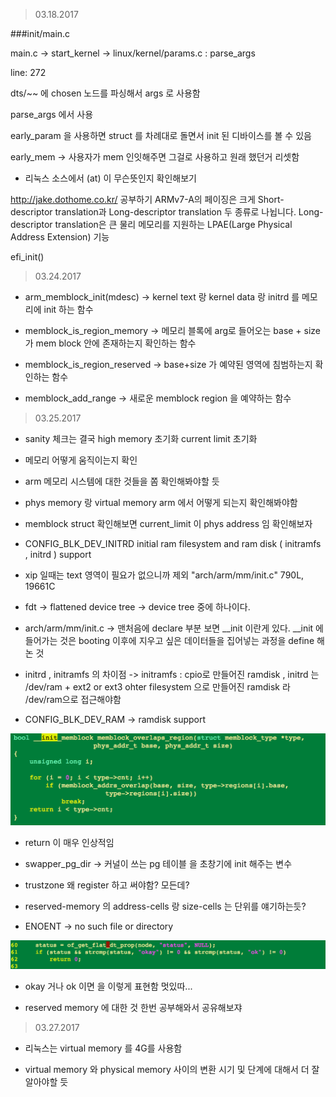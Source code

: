 > 03.18.2017

###init/main.c 

main.c -> start_kernel -> linux/kernel/params.c : parse_args

line: 272

dts/~~ 에 chosen 노드를 파싱해서 args 로 사용함  

parse_args 에서 사용   

early_param 을 사용하면 struct 를 차례대로 돌면서 init 된 디바이스를 볼 수 있음  

early_mem ->  사용자가 mem 인잇해주면 그걸로 사용하고 원래 했던거 리셋함  
* 리눅스 소스에서 (at) 이  무슨뜻인지 확인해보기

http://jake.dothome.co.kr/ 공부하기
ARMv7-A의 페이징은 크게 Short-descriptor translation과 Long-descriptor translation 두 종류로 나뉩니다. Long-descriptor translation은 큰 물리 메모리를 지원하는 LPAE(Large Physical Address Extension) 기능

efi_init()

> 03.24.2017

* arm_memblock_init(mdesc) -> kernel text 랑 kernel data 랑 initrd 를 메모리에 init 하는 함수

* memblock_is_region_memory -> 메모리 블록에 arg로 들어오는 base + size 가 mem block 안에 존재하는지 확인하는 함수

* memblock_is_region_reserved -> base+size 가 예약된 영역에 침범하는지 확인하는 함수

* memblock_add_range -> 새로운 memblock region 을 예약하는 함수

> 03.25.2017

* sanity 체크는 결국 high memory 초기화 current limit 초기화

* 메모리 어떻게 움직이는지 확인 

* arm 메모리 시스템에 대한 것들을 쫌 확인해봐야할 듯 

* phys memory 랑 virtual memory arm 에서 어떻게 되는지 확인해봐야함

* memblock struct 확인해보면 current_limit 이 phys address 임 확인해보자

* CONFIG_BLK_DEV_INITRD initial ram filesystem and ram disk ( initramfs , initrd ) support

* xip 일때는 text 영역이 필요가 없으니까 제외 "arch/arm/mm/init.c" 790L, 19661C

* fdt -> flattened device tree -> device tree 중에 하나이다.

* arch/arm/mm/init.c -> 맨처음에 declare 부분 보면 __init 이란게 있다. __init 에 들어가는 것은 booting 이후에 지우고 싶은 데이터들을 집어넣는 과정을 define 해논 것

* initrd , initramfs 의 차이점 -> initramfs : cpio로 만들어진 ramdisk , initrd 는 /dev/ram + ext2 or ext3 ohter filesystem 으로 만들어진 ramdisk 라 /dev/ram으로 접근해야함

* CONFIG_BLK_DEV_RAM -> ramdisk support

![Alt Text](./imgs/01.png)

* return 이 매우 인상적임

* swapper_pg_dir -> 커널이 쓰는 pg 테이블 을 초창기에 init 해주는 변수

* trustzone 왜 register 하고 써야함? 모든데?

* reserved-memory 의 address-cells 랑 size-cells 는 단위를 얘기하는듯?

* ENOENT -> no such file or directory

![Alt Text](./imgs/02.png)

* okay 거나 ok 이면 을 이렇게 표현함 멋있따...

* reserved memory 에 대한 것 한번 공부해와서 공유해보쟈

> 03.27.2017

* 리눅스는 virtual memory 를 4G를 사용함

* virtual memory 와 physical memory 사이의 변환 시기 및 단계에 대해서 더 잘 알아야할 듯



